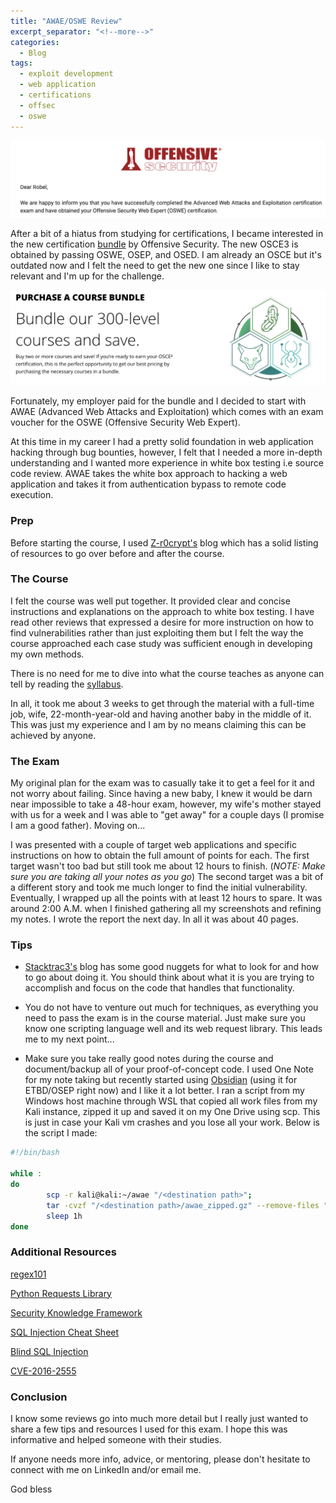 ```yaml
---
title: "AWAE/OSWE Review"
excerpt_separator: "<!--more-->"
categories:
  - Blog
tags:
  - exploit development
  - web application
  - certifications
  - offsec
  - oswe
---
```

![image](https://github.com/x0rb3l/robelcampbell/blob/master/assets/images/oswe_passing_email.png?raw=true)

After a bit of a hiatus from studying for certifications, I became interested in the new certification [bundle](https://www.offensive-security.com/courses-and-certifications/bundles/) by Offensive Security. The new OSCE3 is obtained by passing OSWE, OSEP, and OSED. I am already an OSCE but it's outdated now and I felt the need to get the new one since I like to stay relevant and I'm up for the challenge.

![image](https://raw.githubusercontent.com/x0rb3l/robelcampbell/master/assets/images/offsec_bundle.png)

Fortunately, my employer paid for the bundle and I decided to start with AWAE (Advanced Web Attacks and Exploitation) which comes with an exam voucher for the OSWE (Offensive Security Web Expert). 

At this time in my career I had a pretty solid foundation in web application hacking through bug bounties, however, I felt that I needed a more in-depth understanding and I wanted more experience in white box testing i.e source code review. AWAE takes the white box approach to hacking a web application and takes it from authentication bypass to remote code execution.

### Prep
Before starting the course, I used [Z-r0crypt's](https://z-r0crypt.github.io/blog/2020/01/22/oswe/awae-preparation/) blog which has a solid listing of resources to go over before and after the course.

### The Course
I felt the course was well put together. It provided clear and concise instructions and explanations on the approach to white box testing. I have read other reviews that expressed a desire for more instruction on how to find vulnerabilities rather than just exploiting them but I felt the way the course approached each case study was sufficient enough in developing my own methods. 

There is no need for me to dive into what the course teaches as anyone can tell by reading the [syllabus](https://www.offensive-security.com/documentation/awae-syllabus.pdf).

In all, it took me about 3 weeks to get through the material with a full-time job, wife, 22-month-year-old and having another baby in the middle of it. This was just my experience and I am by no means claiming this can be achieved by anyone.

### The Exam
My original plan for the exam was to casually take it to get a feel for it and not worry about failing. Since having a new baby, I knew it would be darn near impossible to take a 48-hour exam, however, my wife's mother stayed with us for a week and I was able to "get away" for a couple days (I promise I am a good father). Moving on...

I was presented with a couple of target web applications and specific instructions on how to obtain the full amount of points for each. The first target wasn't too bad but still took me about 12 hours to finish. (*NOTE: Make sure you are taking all your notes as you go*) The second target was a bit of a different story and took me much longer to find the initial vulnerability. Eventually, I wrapped up all the points with at least 12 hours to spare. It was around 2:00 A.M. when I finished gathering all my screenshots and refining my notes. I wrote the report the next day. In all it was about 40 pages.

### Tips
- [Stacktrac3's](https://stacktrac3.co/oswe-review-awae-course/) blog has some good nuggets for what to look for and how to go about doing it. You should think about what it is you are trying to accomplish and focus on the code that handles that functionality.

- You do not have to venture out much for techniques, as everything you need to pass the exam is in the course material. Just make sure you know one scripting language well and its web request library. This leads me to my next point...

- Make sure you take really good notes during the course and document/backup all of your proof-of-concept code. I used One Note for my note taking but recently started using [Obsidian](https://obsidian.md/) (using it for ETBD/OSEP right now) and I like it a lot better. I ran a script from my Windows host machine through WSL that copied all work files from my Kali instance, zipped it up and saved it on my One Drive using scp. This is just in case your Kali vm crashes and you lose all your work. Below is the script I made:

```bash
#!/bin/bash

while :
do
        scp -r kali@kali:~/awae "/<destination path>";
        tar -cvzf "/<destination path>/awae_zipped.gz" --remove-files "/<destination path>/awae";
        sleep 1h
done
```

### Additional Resources
[regex101](https://regex101.com/)

[Python Requests Library](https://docs.python-requests.org/en/master/)

[Security Knowledge Framework](https://securityknowledgeframework.org/)

[SQL Injection Cheat Sheet](https://portswigger.net/web-security/sql-injection/cheat-sheet)

[Blind SQL Injection](https://portswigger.net/web-security/sql-injection/blind)

[CVE-2016-2555](https://github.com/shadofren/CVE-2016-2555/blob/08a3b8ac03c06bbf0ffb06101b2de6f7aaa24a24/CVE-2016-2555.py)


### Conclusion
I know some reviews go into much more detail but I really just wanted to share a few tips and resources I used for this exam. I hope this was informative and helped someone with their studies.

If anyone needs more info, advice, or mentoring, please don't hesitate to connect with me on LinkedIn and/or email me.

God bless
